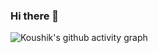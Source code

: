 ### Hi there 👋

![Koushik's github activity graph](https://github-readme-activity-graph.vercel.app/graph?username=KoushikDuttaHih7&bg_color=000000&color=ffffff&line=0ecd3e&point=80ffac&area=true&hide_border=true)

<!--
**KoushikDuttaHih7/KoushikDuttaHih7** is a ✨ _special_ ✨ repository because its `README.md` (this file) appears on your GitHub profile.

Here are some ideas to get you started:

- 🔭 I’m currently working on ... Node Js 
- 🌱 I’m currently learning ... Node Js
- 📫 How to reach me: ...
- 😄 Pronouns: ...
- ⚡ Fun fact: ... Node js is actually fun
-->

<!-- - 👯 I’m looking to collaborate on ...
- 🤔 I’m looking for help with ...
- 💬 Ask me about ... -->
